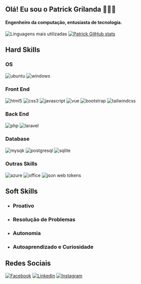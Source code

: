 ## Olá! Eu sou o Patrick Grilanda 🙋🏽‍♂️

#### Engenheiro da computação, entusiasta de tecnologia.

![Linguagens mais utilizadas](https://github-readme-stats.vercel.app/api/top-langs/?username=PatrickGrilanda&theme=dracula)
[![Patrick GitHub stats](https://github-readme-stats.vercel.app/api?username=PatrickGrilanda&show_icons=true&theme=dracula)](https://github.com/PatrickGrilanda/github-readme-stats)


## Hard Skills

### OS
<div style="display: inline_block">
<div style="display: inline_block">
    <img align="center" alt="ubuntu" src="https://img.shields.io/badge/Ubuntu-E95420?style=for-the-badge&logo=ubuntu&logoColor=white">
    <img align="center" alt="windows" src="https://img.shields.io/badge/Windows-0078D6?style=for-the-badge&logo=windows&logoColor=white">
</div>

### Front End
<div style="display: inline_block">
 <img align="center" alt="html5" src="https://img.shields.io/badge/HTML5-E34F26?style=for-the-badge&logo=html5&logoColor=white">
    <img align="center" alt="css3" src="https://img.shields.io/badge/CSS-239120?&style=for-the-badge&logo=css3&logoColor=white">
     <img align="center" alt="javascript" src="https://img.shields.io/badge/JavaScript-F7DF1E?style=for-the-badge&logo=javascript&logoColor=black">
     <img align="center" alt="vue" src="https://img.shields.io/badge/Vue.js-35495E?style=for-the-badge&logo=vue.js&logoColor=4FC08D">
<img align="center" alt="bootstrap" src="https://img.shields.io/badge/Bootstrap-563D7C?style=for-the-badge&logo=bootstrap&logoColor=white">
<img align="center" alt="tailwindcss" src="https://img.shields.io/badge/Tailwind_CSS-38B2AC?style=for-the-badge&logo=tailwind-css&logoColor=white">
</div>

### Back End

<div style="display: inline_block">
<img align="center" alt="php" src="https://img.shields.io/badge/PHP-777BB4?style=for-the-badge&logo=php&logoColor=white">
<img align="center" alt="laravel" src="https://img.shields.io/badge/Laravel-FF2D20?style=for-the-badge&logo=laravel&logoColor=white">
</div>

### Database

<div style="display: inline_block">
<img align="center" alt="mysqk" src="https://img.shields.io/badge/MySQL-00000F?style=for-the-badge&logo=mysql&logoColor=white">
<img align="center" alt="postgresql" src="https://img.shields.io/badge/PostgreSQL-316192?style=for-the-badge&logo=postgresql&logoColor=white">
<img align="center" alt="sqlite" src="https://img.shields.io/badge/SQLite-07405E?style=for-the-badge&logo=sqlite&logoColor=whitee">
</div>

### Outras Skills

<div style="display: inline_block">
<img align="center" alt="azure" src="https://img.shields.io/badge/Microsoft_Azure-0089D6?style=for-the-badge&logo=microsoft-azure&logoColor=white">
<img align="center" alt="office" src="https://img.shields.io/badge/Microsoft_Office-D83B01?style=for-the-badge&logo=microsoft-office&logoColor=white">
<img align="center" alt="json web tokens" src="https://img.shields.io/badge/json%20web%20tokens-323330?style=for-the-badge&logo=json-web-tokens&logoColor=pink">
</div>

## Soft Skills

- ### Proativo
- ### Resolução de Problemas
- ### Autonomia
- ### Autoaprendizado e Curiosidade

## Redes Sociais

[![Facebook](https://img.shields.io/badge/Facebook-1877F2?style=for-the-badge&logo=facebook&logoColor=white)](https://web.facebook.com/patrick.grilanda/)
[![Linkedin](https://img.shields.io/badge/LinkedIn-0077B5?style=for-the-badge&logo=linkedin&logoColor=white)](https://www.linkedin.com/in/patrick-bonaretti-grilanda/)
[![Instagram](https://img.shields.io/badge/Instagram-E4405F?style=for-the-badge&logo=instagram&logoColor=white)](https://www.instagram.com/patrick_grilanda/)

